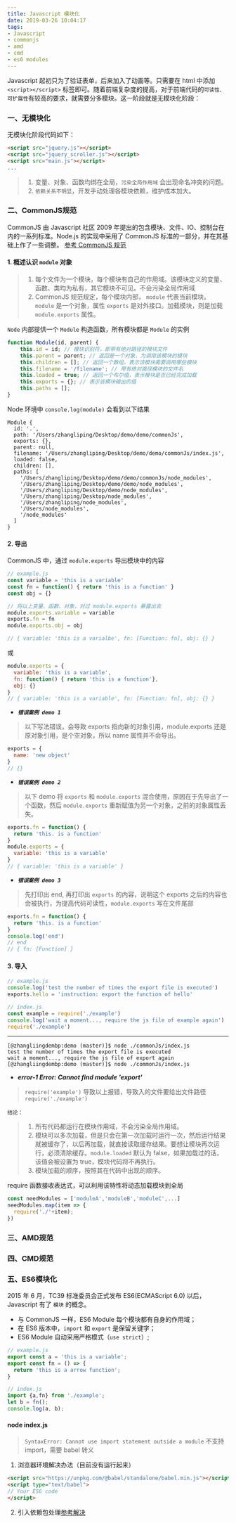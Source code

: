 ```yaml
---
title: Javascript 模块化
date: 2019-03-26 10:04:17
tags:
- Javascript
- commonjs
- amd
- cmd
- es6 modules
---
```


Javascript 起初只为了验证表单，后来加入了动画等。只需要在 html 中添加 `<script></script>` 标签即可。随着前端复杂度的提高，对于前端代码的`可读性、可扩展性`有较高的要求，就需要分多模块。这一阶段就是无模块化阶段：

### 一、无模块化
无模块化阶段代码如下：
```html
<script src="jquery.js"></script>
<script src="jquery_scroller.js"></script>
<script src="main.js"></script>
...
```
> 1.  变量、对象、函数均绑在全局，`污染全局作用域` 会出现命名冲突的问题。
> 2.  `依赖关系不明显`，开发手动处理各模块依赖，维护成本加大。

<!-- more -->

### 二、CommonJS规范
CommonJS 由 Javascript 社区 2009 年提出的包含模块、文件、IO、控制台在内的一系列标准。Node.js 的实现中采用了 CommonJS 标准的一部分，并在其基础上作了一些调整。
[参考 CommonJS 规范](http://Javascript.ruanyifeng.com/nodejs/module.html#toc0)


####  1. 概述认识 `module` 对象
> 1.  每个文件为一个模块，每个模块有自己的作用域。该模块定义的变量、函数、类均为私有，其它模块不可见。不会污染全局作用域
> 2.  CommonJS 规范规定，每个模块内部， `module` 代表当前模块。`module` 是一个对象，属性 `exports` 是对外接口。加载模块，则是加载 `module.exports` 属性。

`Node` 内部提供一个 `Module` 构造函数，所有模块都是 `Module` 的实例
```javascript
function Module(id, parent) {
    this.id = id; // 模块识别符，即带有绝对路径的模块文件
    this.parent = parent; // 返回是一个对象，为调用该模块的模块
    this.children = []; // 返回一个数组，表示该模块需要调用哪些模块
    this.filename = '/filename'; // 带有绝对路径模块的文件名
    this.loaded = true; // 返回一个布尔值，表示模块是否已经完成加载
    this.exports = {}; // 表示该模块输出的值
    this.paths = [];
}
```
Node 环境中 `console.log(module)` 会看到以下结果
```
Module {
  id: '.',
  path: '/Users/zhangliping/Desktop/demo/demo/commonJs',
  exports: {},
  parent: null,
  filename: '/Users/zhangliping/Desktop/demo/demo/commonJs/index.js',
  loaded: false,
  children: [],
  paths: [
    '/Users/zhangliping/Desktop/demo/demo/commonJs/node_modules',
    '/Users/zhangliping/Desktop/demo/demo/node_modules',
    '/Users/zhangliping/Desktop/demo/node_modules',
    '/Users/zhangliping/Desktop/node_modules',
    '/Users/zhangliping/node_modules',
    '/Users/node_modules',
    '/node_modules'
  ]
}
```

####  2. 导出
CommonJS 中，通过 `module.exports` 导出模块中的内容
```Javascript
// example.js
const variable = 'this is a variable'
const fn = function() { return 'this is a function' }
const obj = {}

// 将以上变量、函数、对象，对过 module.exports 暴露出去
module.exports.variable = variable
exports.fn = fn
module.exports.obj = obj

// { variable: 'this is a varialbe', fn: [Function: fn], obj: {} }
```
或
```javascript
module.exports = {
  variable: 'this is a variable',
  fn: function() { return 'this is a function'},
  obj: {}
}
// { variable: 'this is a variable', fn: [Function: fn], obj: {} }
```
- ***`错误案例 demo 1`***
> 以下写法错误，会导致 exports 指向新的对象引用，module.exports 还是原对象引用，是个空对象，所以 name 属性并不会导出。
```javascript
exports = {
  name: 'new object'
}
// {}
```
- ***`错误案例 demo 2`***
> 以下 demo 将 `exports` 和 `module.exports` 混合使用，原因在于先导出了一个函数，然后 `module.exports` 重新赋值为另一个对象，之前的对象属性丢失。
```javascript
exports.fn = function() {
  return 'this. is a function'
}
module.exports = {
  variable: 'this is a variable'
}
// { variable: 'this is a variable' }
```
- ***`错误案例 demo 3`***
> 先打印出 end, 再打印出 `exports` 的内容，说明这个 exports 之后的内容也会被执行，为提高代码可读性，`module.exports` 写在文件尾部
```javascript
exports.fn = function() {
  return 'this. is a function'
}
console.log('end')
// end
// { fn: [Function] }
```

#### 3. 导入
```javascript
// example.js
console.log('test the number of times the export file is executed')
exports.hello = 'instruction: export the function of hello'
```
```Javascript
// index.js
const example = require('./example')
console.log('wait a moment..., require the js file of example again')
require('./example')
```
---
```
[@zhangliingdembp:demo (master)]$ node ./commonJs/index.js
test the number of times the export file is executed
wait a moment..., require the js file of export again
[@zhangliingdembp:demo (master)]$ node ./commonJs/index.js
```
- ***error-1 Error: Cannot find module 'export'***
> `require('example')` 导致以上报错，导致入的文件要给出文件路径 `require('./example')`

`结论：`
> 1.  所有代码都运行在模块作用域，不会污染全局作用域。
> 2.  模块可以多次加载，但是只会在第一次加载时运行一次，然后运行结果就被缓存了，以后再加载，就直接读取缓存结果。要想让模块再次运行，必须清除缓存。`module.loaded` 默认为 false，如果加载过的话，该值会被设置为 true，模块代码将不再执行。
> 3.  模块加载的顺序，按照其在代码中出现的顺序。

require 函数接收表达式，可以利用该特性将动态加载模块到全局
```javascript
const needModules = ['moduleA','moduleB','moduleC',...]
needModules.map(item => {
  require('./'+item);
})
```

### 三、AMD规范
### 四、CMD规范
### 五、ES6模块化
2015 年 6 月，TC39 标准委员会正式发布 ES6(ECMAScript 6.0) 以后，Javascript 有了 `模块` 的概念。
* 与 CommonJS 一样，ES6 Module 每个模块都有自身的作用域；
* 在 ES6 版本中，`import` 和 `export` 是保留关键字；
* ES6 Module 自动采用严格模式（`use strict`）;

```javascript
// example.js
export const a = 'this is a variable';
export const fn = () => {
  return 'this is a arrow function';
}
```
```javascript
// index.js
import {a,fn} from './example';
let b = fn();
console.log(a, b);
```

#### node index.js
> `SyntaxError: Cannot use import statement outside a module`
> 不支持 import，需要 babel 转义

1.  浏览器环境解决办法（目前没有运行起来）
```html
<script src="https://unpkg.com/@babel/standalone/babel.min.js"></script>
<script type="text/babel">
// Your ES6 code
</script>
```
2.  引入依赖包处理[参考解决](https://wangdoc.com/es6/intro.html)
